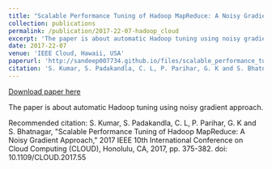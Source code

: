 ```yaml
---
title: "Scalable Performance Tuning of Hadoop MapReduce: A Noisy Gradient Approach"
collection: publications
permalink: /publication/2017-22-07-hadoop_cloud
excerpt: 'The paper is about automatic Hadoop tuning using noisy gradient approach.'
date: 2017-22-07
venue: 'IEEE Cloud, Hawaii, USA'
paperurl: 'http://sandeep007734.github.io/files/scalable_performance_tuning_hadoop_mapreduce.pdf'
citation: 'S. Kumar, S. Padakandla, C. L, P. Parihar, G. K and S. Bhatnagar, &quot;Scalable Performance Tuning of Hadoop MapReduce: A Noisy Gradient Approach,&quot; 2017 IEEE 10th International Conference on Cloud Computing (CLOUD), Honolulu, CA, 2017, pp. 375-382. doi: 10.1109/CLOUD.2017.55'
---
```


<a href='http://sandeep007734.github.io/files/scalable_performance_tuning_hadoop_mapreduce.pdf'>Download paper here</a>

The paper is about automatic Hadoop tuning using noisy gradient approach.

Recommended citation: S. Kumar, S. Padakandla, C. L, P. Parihar, G. K and S. Bhatnagar, "Scalable Performance Tuning of Hadoop MapReduce: A Noisy Gradient Approach," 2017 IEEE 10th International Conference on Cloud Computing (CLOUD), Honolulu, CA, 2017, pp. 375-382. doi: 10.1109/CLOUD.2017.55